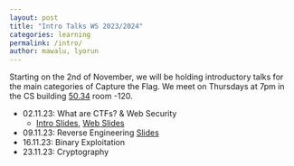 ```yaml
---
layout: post
title: "Intro Talks WS 2023/2024"
categories: learning
permalink: /intro/
author: mawalu, lyorun
---
```


Starting on the 2nd of November, we will be holding introductory talks for the main categories of Capture the Flag.
We meet on Thursdays at 7pm in the CS building [50.34](https://www.kit.edu/campusplan/) room -120.

 * 02.11.23: What are CTFs? & Web Security
    * [Intro Slides](/talks/2023-11-02-intro/slides.pdf), [Web Slides](/talks/2023-11-02-webintro/slides.pdf)
 * 09.11.23: Reverse Engineering [Slides](/talks/2023-11-09-revintro/slides.pdf)
 * 16.11.23: Binary Exploitation
 * 23.11.23: Cryptography

